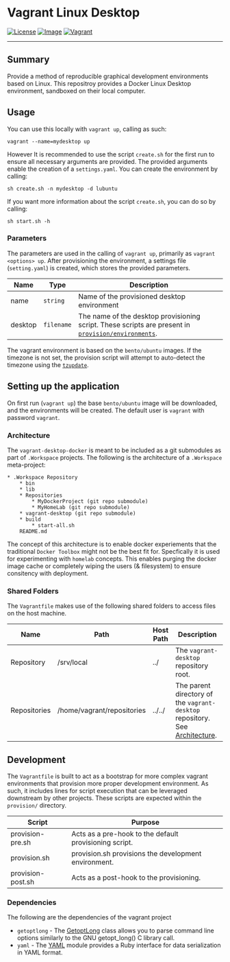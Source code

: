 # Vagrant Linux Desktop
[![License][license-badge]][license-link]
[![Image][image-badge]][image-link]
[![Vagrant][vagrant-badge]][vagrant-link]

---

## Summary

Provide a method of reproducible graphical development environments based on Linux.  This repositroy provides a Docker Linux Desktop environment, sandboxed on their local computer.

## Usage

You can use this locally with `vagrant up`, calling as such:

```
vagrant --name=mydesktop up
```

However It is recommended to use the script `create.sh` for the first run to ensure all necessary arguments are provided. The provided arguments enable the creation of a `settings.yaml`.  You can create the environment by calling:

```
sh create.sh -n mydesktop -d lubuntu
```

If you want more information about the script `create.sh`, you can do so by calling:

```
sh start.sh -h
```

### Parameters

The parameters are used in the calling of `vagrant up`, primarily as `vagrant <options> up`.  After provisioning the environment, a settings file (`setting.yaml`) is created, which stores the provided parameters.

| Name | Type | Description |
| ---  | ---  | ---         |
| name | `string` | Name of the provisioned desktop environment |
| desktop | `filename` | The name of the desktop provisioning script.  These scripts are present in [`provision/environments`](src/provision/environments). |

The vagrant environment is based on the `bento/ubuntu` images.  If the timezone is not set, the provision script will attempt to auto-detect the timezone using the [`tzupdate`](https://github.com/cdown/tzupdate).


## Setting up the application 

On first run (`vagrant up`) the base `bento/ubuntu` image will be downloaded, and the environments will be created.  The default user is `vagrant` with password `vagrant`.

### Architecture

The `vagrant-desktop-docker` is meant to be included as a git submodules as part of `.Workspace` projects.  The following is the architecture of a `.Workspace` meta-project:

```
* .Workspace Repository
    * bin
    * lib
    * Repositories
        * MyDockerProject (git repo submodule)
        * MyHomeLab (git repo submodule)
    * vagrant-desktop (git repo submodule)
    * build
        * start-all.sh
    README.md
```

The concept of this architecture is to enable docker experiements that the traditional `Docker Toolbox` might not be the best fit for.  Specfically it is used for experimenting with `homelab` concepts.  This enables purging the docker image cache or completely wiping the users (& filesystem) to ensure consitency with deployment.

### Shared Folders

The `Vagrantfile` makes use of the following shared folders to access files on the host machine.

| Name | Path |  Host Path | Description |
| --- | --- | --- | --- |
| Repository | /srv/local | ../ | The `vagrant-desktop` repository root. |
| Repositories | /home/vagrant/repositories | ../../ | The parent directory of the `vagrant-desktop` repository. See [Architecture](#architecture). |

## Development

The `Vagrantfile` is built to act as a bootstrap for more complex vagrant environments that provision more proper development environment.  As such, it includes lines for script execution that can be leveraged downstream by other projects.  These scripts are expected within the `provision/` directory.

| Script | Purpose |
| --- | --- |
| provision-pre.sh | Acts as a pre-hook to the default provisioning script. |
| provision.sh | provision.sh provisions the development environment. |
| provision-post.sh | Acts as a post-hook to the provisioning. |

### Dependencies 

The following are the dependencies of the vagrant project

* `getoptlong` - The [GetoptLong](http://ruby-doc.org/stdlib-2.1.0/libdoc/getoptlong/rdoc/GetoptLong.html) class allows you to parse command line options similarly to the GNU getopt_long() C library call.
* `yaml` - The [YAML](https://ruby-doc.org/stdlib-1.9.3/libdoc/yaml/rdoc/YAML.html) module provides a Ruby interface for data serialization in YAML format.

[license-badge]: https://img.shields.io/badge/license-MIT-blue.svg?maxAge=2592000
[license-link]: LICENSE

[image-badge]: https://img.shields.io/badge/box-bento/ubuntu-red.svg?maxAge=2592000
[image-link]: https://atlas.hashicorp.com/bento/boxes/ubuntu-16.10

[vagrant-badge]: https://img.shields.io/badge/vagrant.api-2-green.svg?maxAge=2592000
[vagrant-link]: src/Vagrantfile
